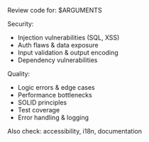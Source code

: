 Review code for: $ARGUMENTS

Security:
- Injection vulnerabilities (SQL, XSS)
- Auth flaws & data exposure
- Input validation & output encoding
- Dependency vulnerabilities

Quality:
- Logic errors & edge cases
- Performance bottlenecks
- SOLID principles
- Test coverage
- Error handling & logging

Also check: accessibility, i18n, documentation